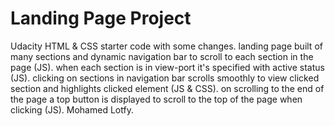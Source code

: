 # Landing Page Project
Udacity HTML & CSS starter code with some changes.
landing page built of many sections and dynamic navigation bar to scroll to each section in the page (JS).
when each section is in view-port it's specified with active status (JS).
clicking on sections in navigation bar scrolls smoothly to view clicked section  and highlights clicked element (JS & CSS).
on scrolling to the end of the page a top button is displayed to scroll to the top of the page when clicking (JS).
Mohamed Lotfy.
